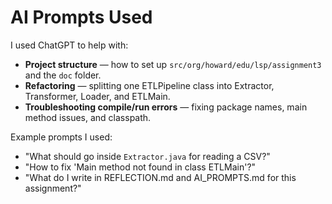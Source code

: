 # AI Prompts Used

I used ChatGPT to help with:
- **Project structure** — how to set up `src/org/howard/edu/lsp/assignment3` and the `doc` folder.
- **Refactoring** — splitting one ETLPipeline class into Extractor, Transformer, Loader, and ETLMain.
- **Troubleshooting compile/run errors** — fixing package names, main method issues, and classpath.

Example prompts I used:
- "What should go inside `Extractor.java` for reading a CSV?"
- "How to fix 'Main method not found in class ETLMain'?"
- "What do I write in REFLECTION.md and AI_PROMPTS.md for this assignment?"

